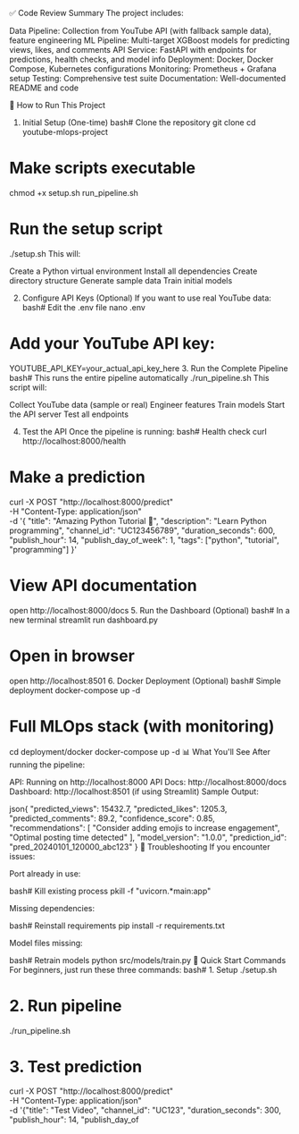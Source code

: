 ✅ Code Review Summary
The project includes:

Data Pipeline: Collection from YouTube API (with fallback sample data), feature engineering
ML Pipeline: Multi-target XGBoost models for predicting views, likes, and comments
API Service: FastAPI with endpoints for predictions, health checks, and model info
Deployment: Docker, Docker Compose, Kubernetes configurations
Monitoring: Prometheus + Grafana setup
Testing: Comprehensive test suite
Documentation: Well-documented README and code

🚀 How to Run This Project
1. Initial Setup (One-time)
bash# Clone the repository
git clone <your-repo-url>
cd youtube-mlops-project

# Make scripts executable
chmod +x setup.sh run_pipeline.sh

# Run the setup script
./setup.sh
This will:

Create a Python virtual environment
Install all dependencies
Create directory structure
Generate sample data
Train initial models

2. Configure API Keys (Optional)
If you want to use real YouTube data:
bash# Edit the .env file
nano .env

# Add your YouTube API key:
YOUTUBE_API_KEY=your_actual_api_key_here
3. Run the Complete Pipeline
bash# This runs the entire pipeline automatically
./run_pipeline.sh
This script will:

Collect YouTube data (sample or real)
Engineer features
Train models
Start the API server
Test all endpoints

4. Test the API
Once the pipeline is running:
bash# Health check
curl http://localhost:8000/health

# Make a prediction
curl -X POST "http://localhost:8000/predict" \
  -H "Content-Type: application/json" \
  -d '{
    "title": "Amazing Python Tutorial 🐍",
    "description": "Learn Python programming",
    "channel_id": "UC123456789",
    "duration_seconds": 600,
    "publish_hour": 14,
    "publish_day_of_week": 1,
    "tags": ["python", "tutorial", "programming"]
  }'

# View API documentation
open http://localhost:8000/docs
5. Run the Dashboard (Optional)
bash# In a new terminal
streamlit run dashboard.py

# Open in browser
open http://localhost:8501
6. Docker Deployment (Optional)
bash# Simple deployment
docker-compose up -d

# Full MLOps stack (with monitoring)
cd deployment/docker
docker-compose up -d
📊 What You'll See
After running the pipeline:

API: Running on http://localhost:8000
API Docs: http://localhost:8000/docs
Dashboard: http://localhost:8501 (if using Streamlit)
Sample Output:

json{
  "predicted_views": 15432.7,
  "predicted_likes": 1205.3,
  "predicted_comments": 89.2,
  "confidence_score": 0.85,
  "recommendations": [
    "Consider adding emojis to increase engagement",
    "Optimal posting time detected"
  ],
  "model_version": "1.0.0",
  "prediction_id": "pred_20240101_120000_abc123"
}
🔧 Troubleshooting
If you encounter issues:

Port already in use:

bash# Kill existing process
pkill -f "uvicorn.*main:app"

Missing dependencies:

bash# Reinstall requirements
pip install -r requirements.txt

Model files missing:

bash# Retrain models
python src/models/train.py
🎯 Quick Start Commands
For beginners, just run these three commands:
bash# 1. Setup
./setup.sh

# 2. Run pipeline
./run_pipeline.sh

# 3. Test prediction
curl -X POST "http://localhost:8000/predict" \
  -H "Content-Type: application/json" \
  -d '{"title": "Test Video", "channel_id": "UC123", "duration_seconds": 300, "publish_hour": 14, "publish_day_of